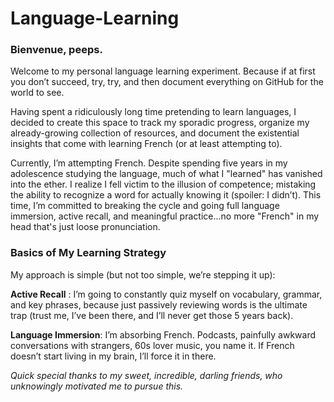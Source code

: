 # Language-Learning
### Bienvenue, peeps.
Welcome to my personal language learning experiment. Because if at first you don’t succeed, try, try, and then document everything on GitHub for the world to see.

Having spent a ridiculously long time pretending to learn languages, I decided to create this space to track my sporadic progress, organize my already-growing collection of resources, and document the existential insights that come with learning French (or at least attempting to).

Currently, I’m attempting French. Despite spending five years in my adolescence studying the language, much of what I "learned" has vanished into the ether. I realize I fell victim to the illusion of competence; mistaking the ability to recognize a word for actually knowing it (spoiler: I didn’t). This time, I’m committed to breaking the cycle and going full language immersion, active recall, and meaningful practice...no more "French" in my head that's just loose pronunciation.


### Basics of My Learning Strategy
My approach is simple (but not too simple, we’re stepping it up):

**Active Recall** : I’m going to constantly quiz myself on vocabulary, grammar, and key phrases, because just passively reviewing words is the ultimate trap (trust me, I’ve been there, and I’ll never get those 5 years back).

**Language Immersion**: I’m absorbing French. Podcasts, painfully awkward conversations with strangers, 60s lover music, you name it. If French doesn’t start living in my brain, I’ll force it in there.

_Quick special thanks to my sweet, incredible, darling friends, who unknowingly motivated me to pursue this._

